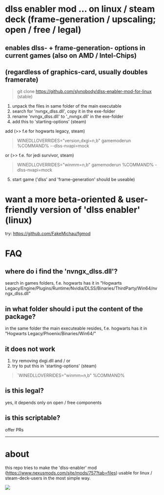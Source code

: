 # dlss enabler mod ... on linux / steam deck (frame-generation / upscaling; open / free / legal)
## enables dlss- + frame-generation- options in current games (also on AMD / Intel-Chips)
## (regardless of graphics-card, usually doubles framerate)

> git clone https://github.com/slynobody/dlss-enabler-mod-for-linux (stable)

1. unpack the files in same folder of the main executable
2. search for 'nvngx_dlss.dll', copy it in the exe-folder
3. rename 'nvngx_dlss.dll' to '_nvngx.dll' in the exe-folder
4. add this to 'starting-options' (steam)

add (>> f.e for hogwarts legacy, steam)
> WINEDLLOVERRIDES="version,dxgi=n,b" gamemoderun %COMMAND%  --dlss-nvapi=mock
> 
or (>> f.e. for jedi survivor, steam)
> WINEDLLOVERRIDES="winmm=n,b" gamemoderun %COMMAND% -dlss-nvapi=mock
>
5. start game ('dlss' and 'frame-generation' should be useable)

# want a more beta-oriented & user-friendly version of 'dlss enabler' (linux)
try: https://github.com/FakeMichau/fgmod

# FAQ
## where do i find the 'nvngx_dlss.dll'?
search in games folders, f.e. hogwarts has it in "Hogwarts Legacy/Engine/Plugins/Runtime/Nvidia/DLSS/Binaries/ThirdParty/Win64/nvngx_dlss.dll"

## in what folder should i put the content of the package?
in the same folder the main executeable resides, f.e. hogwarts has it in "Hogwarts Legacy/Phoenix/Binaries/Win64/"

## it does not work
1. try removing dxgi.dll and / or
2. try to put this in 'starting-options' (steam)
> `WINEDLLOVERRIDES="winmm=n,b" %COMMAND%

## is this legal?
yes, it depends only on open / free components

## is this scriptable?
offer PRs

----
# about
this repo tries to make the 'dlss-enabler' mod (https://www.nexusmods.com/site/mods/757?tab=files) usable for linux / steam-deck-users in the most simple way.

<a href="https://artsandculture.google.com/experiment/viola-the-bird/nAEJVwNkp-FnrQ?cp=e30."><img src="https://images.pling.com/img/00/00/78/78/79/2160403/proxy-image1.jpeg"/></a>
